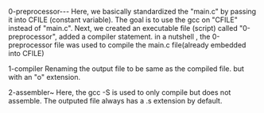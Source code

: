 0-preprocessor---
Here, we basically standardized the "main.c" by passing it into CFILE (constant variable).
The goal is to use the gcc on "CFILE" instead of "main.c".
Next, we created an executable file (script) called "0-preprocessor", added a compiler statement.
in a nutshell , the 0-preprocessor file was used to compile the main.c file(already embedded into CFILE)


1-compiler
Renaming the output file to be same as the compiled file. but with an "o" extension.

2-assembler~
Here, the gcc -S is used to only compile but does not assemble. The outputed file always has a .s extension by default.
